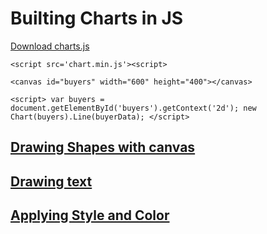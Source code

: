 # Builting Charts in JS

[Download charts.js](https://github.com/chartjs/Chart.js)  

`<script src='chart.min.js'><script>`  

`<canvas id="buyers" width="600" height="400"></canvas>`  

`<script>
    var buyers = document.getElementById('buyers').getContext('2d');
    new Chart(buyers).Line(buyerData);
</script>`

## [Drawing Shapes with canvas](https://developer.mozilla.org/en-US/docs/Web/API/Canvas_API/Tutorial/Drawing_shapes)


## [Drawing text](https://developer.mozilla.org/en-US/docs/Web/API/Canvas_API/Tutorial/Drawing_text)


## [Applying Style and Color](https://developer.mozilla.org/en-US/docs/Web/API/Canvas_API/Tutorial/Applying_styles_and_colors)